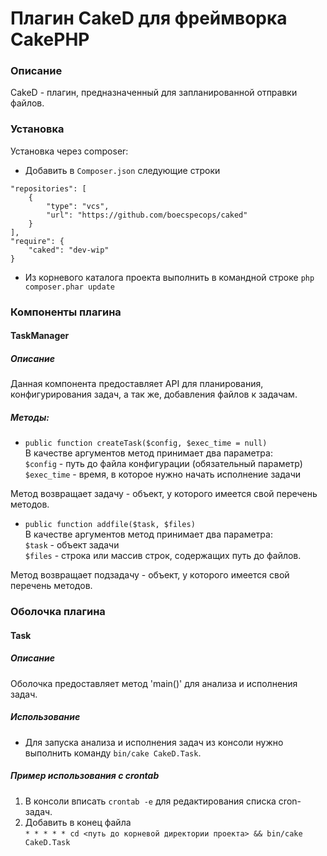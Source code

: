 # Плагин CakeD для фреймворка CakePHP
### Описание
CakeD - плагин, предназначенный для запланированной отправки файлов.

### Установка
Установка через composer:
- Добавить в `Composer.json` следующие строки

```
"repositories": [
    {
        "type": "vcs",
        "url": "https://github.com/boecspecops/caked"
    }
],
"require": {
	"caked": "dev-wip"
}
```
- Из корневого каталога проекта выполнить в командной строке `php composer.phar update`

### Компоненты плагина
#### TaskManager
##### Описание
Данная компонента предоставляет API для планирования, конфигурирования задач, а так же, добавления файлов к задачам.

##### Методы:
- `public function createTask($config, $exec_time = null)`<br>
В качестве аргументов метод принимает два параметра:<br>
`$config` - путь до файла конфигурации (обязательный параметр)<br>
`$exec_time` - время, в которое нужно начать исполнение задачи

Метод возвращает задачу - объект, у которого имеется свой перечень методов.

- `public function addfile($task, $files)`<br>
В качестве аргументов метод принимает два параметра:<br>
`$task` - объект задачи<br>
`$files` - строка или массив строк, содержащих путь до файлов.

Метод возвращает подзадачу - объект, у которого имеется свой перечень методов.

### Оболочка плагина
#### Task
##### Описание
Оболочка предоставляет метод 'main()' для анализа и исполнения задач.

##### Использование
- Для запуска анализа и исполнения задач из консоли нужно выполнить команду `bin/cake CakeD.Task`.

##### Пример использования с crontab
1) В консоли вписать `crontab -e` для редактирования списка cron-задач.<br>
2) Добавить в конец файла <br>
`* * * * * cd <путь до корневой директории проекта> && bin/cake CakeD.Task`
